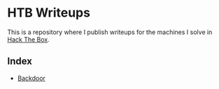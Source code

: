 # HTB Writeups
This is a repository where I publish writeups for the machines I solve in [Hack The Box](https://www.hackthebox.com/).

## Index
- [Backdoor](machines/backdoor)
